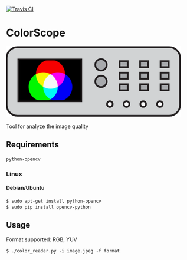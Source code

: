 [![Travis CI](https://travis-ci.org/michalkielan/ColorScope.svg?branch=master)](https://travis-ci.org/michalkielan/ColorScope)

# ColorScope

![Logot](res/logo.png)

Tool for analyze the image quality

## Requirements 
```
python-opencv
```

### Linux

#### Debian/Ubuntu
```
$ sudo apt-get install python-opencv
$ sudo pip install opencv-python
```

## Usage
Format supported: RGB, YUV

```
$ ./color_reader.py -i image.jpeg -f format
```
